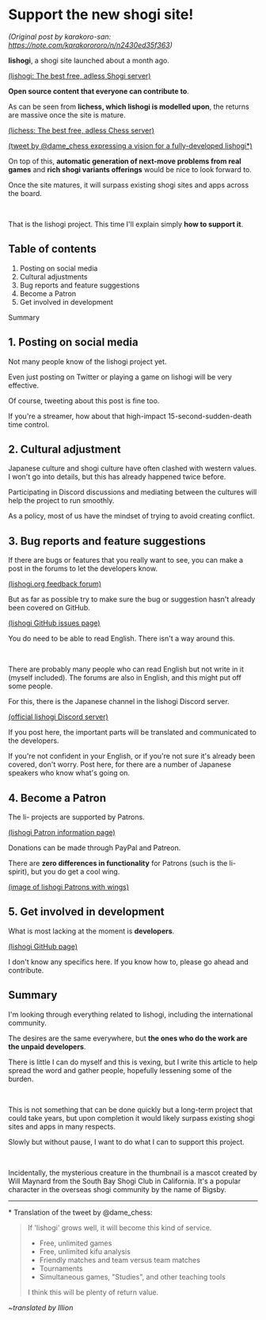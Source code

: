 # Support the new shogi site! #

*(Original post by karakoro-san: https://note.com/karakorororo/n/n2430ed35f363)*

**lishogi**, a shogi site launched about a month ago.

[(lishogi: The best free, adless Shogi server)](https://lishogi.org/)

**Open source content that everyone can contribute to**.

As can be seen from **lichess, which lishogi is modelled upon**, the returns are massive once the site is mature.

[(lichess: The best free, adless Chess server)](https://lichess.org/)

[(tweet by @dame_chess expressing a vision for a fully-developed lishogi\*)](https://twitter.com/dame_chess/status/1328330811930669058)

On top of this, **automatic generation of next-move problems from real games** and **rich shogi variants offerings** would be nice to look forward to.

Once the site matures, it will surpass existing shogi sites and apps across the board.

<br/>

That is the lishogi project. This time I'll explain simply **how to support it**.

## Table of contents ##

1. Posting on social media
2. Cultural adjustments
3. Bug reports and feature suggestions
4. Become a Patron
5. Get involved in development

Summary

## 1. Posting on social media ##

Not many people know of the lishogi project yet.

Even just posting on Twitter or playing a game on lishogi will be very effective.

Of course, tweeting about this post is fine too.

If you're a streamer, how about that high-impact 15-second-sudden-death time control.

## 2. Cultural adjustment ##

Japanese culture and shogi culture have often clashed with western values. I won't go into details, but this has already happened twice before.

Participating in Discord discussions and mediating between the cultures will help the project to run smoothly.

As a policy, most of us have the mindset of trying to avoid creating conflict.

## 3. Bug reports and feature suggestions ##

If there are bugs or features that you really want to see, you can make a post in the forums to let the developers know.

[(lishogi.org feedback forum)](https://lishogi.org/forum/lishogi-feedback)

But as far as possible try to make sure the bug or suggestion hasn't already been covered on GitHub.

[(lishogi GitHub issues page)](https://github.com/WandererXII/lishogi/issues)

You do need to be able to read English. There isn't a way around this.

<br/>

There are probably many people who can read English but not write in it (myself included). The forums are also in English, and this might put off some people.

For this, there is the Japanese channel in the lishogi Discord server.

[(official lishogi Discord server)](https://discord.com/invite/YFtpMGg3rR)

If you post here, the important parts will be translated and communicated to the developers.

If you're not confident in your English, or if you're not sure it's already been covered, don't worry. Post here, for there are a number of Japanese speakers who know what's going on.

## 4. Become a Patron ##

The li- projects are supported by Patrons.

[(lishogi Patron information page)](https://lishogi.org/patron/)

Donations can be made through PayPal and Patreon.

There are **zero differences in functionality** for Patrons (such is the li- spirit), but you do get a cool wing.

[(image of lishogi Patrons with wings)](https://assets.st-note.com/production/uploads/images/40845738/picture_pc_098fa197dd747cfbf041e7e1cf6c9dcd.png)

## 5. Get involved in development ##

What is most lacking at the moment is **developers**.

[(lishogi GitHub page)](https://github.com/WandererXII/lishogi/)

I don't know any specifics here. If you know how to, please go ahead and contribute.

## Summary ##

I'm looking through everything related to lishogi, including the international community.

The desires are the same everywhere, but **the ones who do the work are the unpaid developers**.

There is little I can do myself and this is vexing, but I write this article to help spread the word and gather people, hopefully lessening some of the burden.

<br/>

This is not something that can be done quickly but a long-term project that could take years, but upon completion it would likely surpass existing shogi sites and apps in many respects.

Slowly but without pause, I want to do what I can to support this project.

<br/>

Incidentally, the mysterious creature in the thumbnail is a mascot created by Will Maynard from the South Bay Shogi Club in California. It's a popular character in the overseas shogi community by the name of Bigsby.


------

\* Translation of the tweet by @dame_chess:

> If 'lishogi' grows well, it will become this kind of service.
> 
> - Free, unlimited games
> - Free, unlimited kifu analysis
> - Friendly matches and team versus team matches
> - Tournaments
> - Simultaneous games, "Studies", and other teaching tools
>
> I think this will be plenty of return value.

*~translated by Illion*